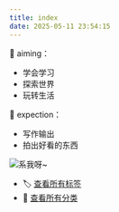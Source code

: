 ```yaml
---
title: index
date: 2025-05-11 23:54:15
---
```




🎯 aiming：
- 学会学习
- 探索世界
- 玩转生活

🌟 expection：
- 写作输出
- 拍出好看的东西

![系我呀~](/images/bg.jpg)

- 🏷️ [查看所有标签](/tags/)
- 📂 [查看所有分类](/categories/)
